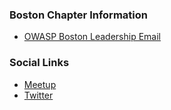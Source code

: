 ### Boston Chapter Information
* [OWASP Boston Leadership Email](mailto:boston-leaders@owasp.org)

### Social Links
* [Meetup](https://www.meetup.com/owaspboston/)
* [Twitter](https://twitter.com/owaspboston)